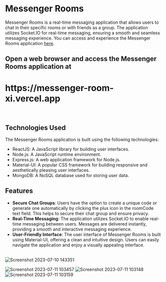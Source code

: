 # Messenger Rooms

Messenger Rooms is a real-time messaging application that allows users to chat in their specific rooms or with friends as a group. The application utilizes Socket.IO for real-time messaging, ensuring a smooth and seamless messaging experience. You can access and experience the Messenger Rooms application [here](https://messenger-room-xi.vercel.app/).

 <h2> Open a web browser and access the Messenger Rooms application at <h1> https://messenger-room-xi.vercel.app </h1> </h2>
<br/>

## Technologies Used

The Messenger Rooms application is built using the following technologies:

- ReactJS: A JavaScript library for building user interfaces.
- Node.js: A JavaScript runtime environment.
- Express.js: A web application framework for Node.js.
- Material-UI: A popular CSS framework for building responsive and aesthetically pleasing user interfaces.
- MongoDB: A NoSQL database used for storing user data.

## Features

- **Secure Chat Groups**: Users have the option to create a unique code or generate one automatically by clicking the plus icon in the roomCode text field. This helps to secure their chat group and ensure privacy.
- **Real-Time Messaging**: The application utilizes Socket.IO to enable real-time messaging between users. Messages are delivered instantly, providing a smooth and interactive messaging experience.
- **User-Friendly Interface**: The user interface of Messenger Rooms is built using Material-UI, offering a clean and intuitive design. Users can easily navigate the application and enjoy a visually appealing interface.
<br/> <br/>

![Screenshot 2023-07-10 143351](https://github.com/nijaskhan/Messenger-room/assets/92925838/ab9e2ab6-89fa-425f-b2e0-2086a09822ed)

![Screenshot 2023-07-11 103457](https://github.com/nijaskhan/Messenger-room/assets/92925838/e2a1980c-9ed1-4cad-942b-d31ddd525afa)
![Screenshot 2023-07-11 103148](https://github.com/nijaskhan/Messenger-room/assets/92925838/d7140c17-86be-42d2-af08-89d695c55a1c) 
![Screenshot 2023-07-11 103159](https://github.com/nijaskhan/Messenger-room/assets/92925838/0f91b206-8bdf-4dd3-b1ff-3f938dfeb04e)

